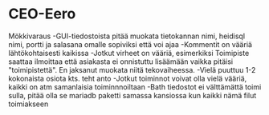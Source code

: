 # CEO-Eero
Mökkivaraus
-GUI-tiedostoista pitää muokata tietokannan nimi, heidisql nimi, portti ja salasana omalle sopiviksi että voi ajaa
-Kommentit on vääriä lähtökohtaisesti kaikissa
-Jotkut virheet on vääriä, esimerkiksi Toimipiste saattaa ilmoittaa että asiakasta ei onnistuttu lisäämään vaikka pitäisi "toimipistettä".
En jaksanut muokata niitä tekovaiheessa.
-Vielä puuttuu 1-2 kokonaista osiota kts. teht anto
-Jotkut toiminnot voivat olla vielä vääriä, kaikki on atm samanlaisia toiminnnoiltaan
-Bath tiedostot ei välttämättä toimi sulla, pitää olla se mariadb paketti samassa kansiossa kun kaikki nämä filut toimiakseen
